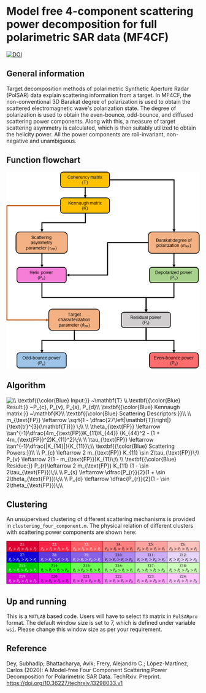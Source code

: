 # Model free 4-component scattering power decomposition for full polarimetric SAR data (MF4CF)
[![DOI](https://img.shields.io/badge/DOI-https%3A%2F%2Fdoi.org%2F10.36227%2Ftechrxiv.13298033.v1-blue)](https://doi.org/10.36227/techrxiv.13298033.v1)

## General information
Target decomposition methods of polarimetric Synthetic Aperture Radar (PolSAR) data explain scattering information from a target. In MF4CF, the non-conventional 3D Barakat degree of polarization is used to obtain the scattered electromagnetic wave's polarization state. 
The degree of polarization is used to obtain the even-bounce, odd-bounce, and diffused scattering power components. Along with this, a measure of target scattering asymmetry is calculated, which is then suitably utilized to obtain the helicity power. 
All the power components are roll-invariant, non-negative and unambiguous.

## Function flowchart

<p align="center">
  <img src="flow_chart_MF4CF.png" alt="Opening the plugin"/>
</p>

## Algorithm

<img src="https://latex.codecogs.com/gif.latex?\\&space;\textbf{{\color{Blue}&space;Input:}}&space;~\mathbf{T}&space;\\&space;\textbf{{\color{Blue}&space;Result:}}&space;~P_{c},&space;P_{v},&space;P_{s},&space;P_{d}\\&space;\textbf{{\color{Blue}&space;Kennaugh&space;matrix:}}&space;~\mathbf{K}\\&space;\textbf{{\color{Blue}&space;Scattering&space;Descriptors:}}\\&space;\\&space;m_{\text{FP}}&space;\leftarrow&space;\sqrt{1&space;-&space;\dfrac{27\left|\mathbf{T}\right|}{\text{tr}^{3}(\mathbf{T})}}&space;\;\\&space;\\&space;\theta_{\text{FP}}&space;\leftarrow&space;\tan^{-1}\dfrac{4m_{\text{FP}}K_{11}K_{44}}&space;{K_{44}^2&space;-&space;(1&space;&plus;&space;4m_{\text{FP}}^2)K_{11}^2}\;\\&space;\\&space;\tau_{\text{FP}}&space;\leftarrow&space;\tan^{-1}\dfrac{|K_{14}|}{K_{11}}\;\\&space;\textbf{{\color{Blue}&space;Scattering&space;Powers:}}\\&space;\\&space;P_{c}&space;\leftarrow&space;2&space;m_{\text{FP}}&space;K_{11}&space;\sin&space;2\tau_{\text{FP}}\;\\&space;P_{v}&space;\leftarrow&space;2(1&space;-&space;m_{\text{FP}})K_{11}\;\\&space;\\&space;\textbf{{\color{Blue}&space;Residue:}}&space;P_{r}\leftarrow&space;2&space;m_{\text{FP}}&space;K_{11}&space;(1&space;-&space;\sin&space;2\tau_{\text{FP}})\;\\&space;\\&space;P_{s}&space;\leftarrow&space;\dfrac{P_{r}}{2}(1&space;&plus;&space;\sin&space;2\theta_{\text{FP}})\;\\&space;\\&space;P_{d}&space;\leftarrow&space;\dfrac{P_{r}}{2}(1&space;-&space;\sin&space;2\theta_{\text{FP}})\;\\" title="\\ \textbf{{\color{Blue} Input:}} ~\mathbf{T} \\ \textbf{{\color{Blue} Result:}} ~P_{c}, P_{v}, P_{s}, P_{d}\\ \textbf{{\color{Blue} Kennaugh matrix:}} ~\mathbf{K}\\ \textbf{{\color{Blue} Scattering Descriptors:}}\\ \\ m_{\text{FP}} \leftarrow \sqrt{1 - \dfrac{27\left|\mathbf{T}\right|}{\text{tr}^{3}(\mathbf{T})}} \;\\ \\ \theta_{\text{FP}} \leftarrow \tan^{-1}\dfrac{4m_{\text{FP}}K_{11}K_{44}} {K_{44}^2 - (1 + 4m_{\text{FP}}^2)K_{11}^2}\;\\ \\ \tau_{\text{FP}} \leftarrow \tan^{-1}\dfrac{|K_{14}|}{K_{11}}\;\\ \textbf{{\color{Blue} Scattering Powers:}}\\ \\ P_{c} \leftarrow 2 m_{\text{FP}} K_{11} \sin 2\tau_{\text{FP}}\;\\ P_{v} \leftarrow 2(1 - m_{\text{FP}})K_{11}\;\\ \\ \textbf{{\color{Blue} Residue:}} P_{r}\leftarrow 2 m_{\text{FP}} K_{11} (1 - \sin 2\tau_{\text{FP}})\;\\ \\ P_{s} \leftarrow \dfrac{P_{r}}{2}(1 + \sin 2\theta_{\text{FP}})\;\\ \\ P_{d} \leftarrow \dfrac{P_{r}}{2}(1 - \sin 2\theta_{\text{FP}})\;\\" />

## Clustering
An unsupervised clustering of different scattering mechanisms is provided in `clustering_four_component.m`. The physical relation of different clusters with scattering power components are shown here:

<p align="center">
  <img src="clusters1.png" alt="Opening the plugin"/>
</p>


## Up and running
This is a `MATLAB` based code. Users will have to select `T3` matrix in `PolSARpro` format. The default window size is set to 7, which is defined under variable `wsi`. Please change this window size as per your requirement. 

## Reference
Dey, Subhadip; Bhattacharya, Avik; Frery, Alejandro C.; López-Martínez, Carlos (2020): A Model-free Four Component Scattering Power Decomposition for Polarimetric SAR Data. TechRxiv. Preprint. https://doi.org/10.36227/techrxiv.13298033.v1
